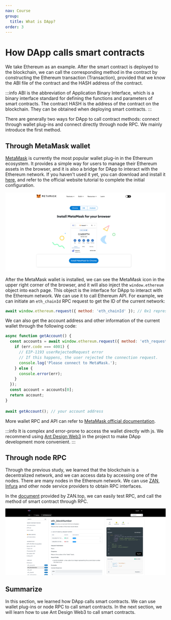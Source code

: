 ```yaml
---
nav: Course
group:
  title: What is DApp?
order: 3
---
```


# How DApp calls smart contracts

We take Ethereum as an example. After the smart contract is deployed to the blockchain, we can call the corresponding method in the contract by constructing the Ethereum transaction (Transaction), provided that we know the ABI file of the contract and the HASH address of the contract.

<!-- prettier-ignore -->
:::info
ABI is the abbreviation of Application Binary Interface, which is a binary interface standard for defining the functions and parameters of smart contracts. The contract HASH is the address of the contract on the blockchain. They can be obtained when deploying smart contracts.
:::

There are generally two ways for DApp to call contract methods: connect through wallet plug-ins and connect directly through node RPC. We mainly introduce the first method.

## Through MetaMask wallet

[MetaMask](https://metamask.io/) is currently the most popular wallet plug-in in the Ethereum ecosystem. It provides a simple way for users to manage their Ethereum assets in the browser, and it is also a bridge for DApp to interact with the Ethereum network. If you haven't used it yet, you can download and install it [here](https://metamask.io/download/), and refer to the official website tutorial to complete the initial configuration.

![metamask](./img/metamask.png)

After the MetaMask wallet is installed, we can see the MetaMask icon in the upper right corner of the browser, and it will also inject the `window.ethereum` object into each page. This object is the interface for DApp to interact with the Ethereum network. We can use it to call Ethereum API. For example, we can initiate an `eth_chainId` RPC request to get the ID of the current network:

```js
await window.ethereum.request({ method: 'eth_chainId' }); // 0x1 represents the Ethereum mainnet
```

We can also get the account address and other information of the current wallet through the following code:

```js
async function getAccount() {
  const accounts = await window.ethereum.request({ method: 'eth_requestAccounts' }).catch((err) => {
    if (err.code === 4001) {
      // EIP-1193 userRejectedRequest error
      // If this happens, the user rejected the connection request.
      console.log('Please connect to MetaMask.');
    } else {
      console.error(err);
    }
  });
  const account = accounts[0];
  return account;
}

await getAccount(); // your account address
```

More wallet RPC and API can refer to [MetaMask official documentation](https://docs.metamask.io/guide/rpc-api.html#other-rpc-methods).

<!-- prettier-ignore -->
:::info
It is complex and error-prone to access the wallet directly with js. We recommend using [Ant Design Web3](./dev-init.md) in the project to make DApp development more convenient.
:::

## Through node RPC

Through the previous study, we learned that the blockchain is a decentralized network, and we can access data by accessing one of the nodes. There are many nodes in the Ethereum network. We can use [ZAN](https://zan.top/), [Infura](https://infura.io/) and other node service providers to obtain RPC interfaces.

In the [document](https://docs.zan.top/reference/eth-accounts) provided by ZAN.top, we can easily test RPC, and call the method of smart contract through RPC.

![zan](./img/zan-api-doc.png)

## Summarize

In this section, we learned how DApp calls smart contracts. We can use wallet plug-ins or node RPC to call smart contracts. In the next section, we will learn how to use Ant Design Web3 to call smart contracts.
